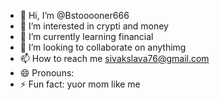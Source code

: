 - 👋 Hi, I’m @Bstooooner666
- 👀 I’m interested in crypti and money
- 🌱 I’m currently learning financial
- 💞️ I’m looking to collaborate on anythimg
- 📫 How to reach me sivakslava76@gmail.com
- 😄 Pronouns: 
- ⚡ Fun fact: yuor mom like me

<!---
Bstooooner666/Bstooooner666 is a ✨ special ✨ repository because its `README.md` (this file) appears on your GitHub profile.
You can click the Preview link to take a look at your changes.
--->
